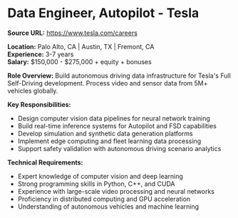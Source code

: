 # Data Engineer, Autopilot - Tesla

**Source URL:** https://www.tesla.com/careers

**Location:** Palo Alto, CA | Austin, TX | Fremont, CA  
**Experience:** 3-7 years  
**Salary:** $150,000 - $275,000 + equity + bonuses

**Role Overview:**
Build autonomous driving data infrastructure for Tesla's Full Self-Driving development. Process video and sensor data from 5M+ vehicles globally.

**Key Responsibilities:**
- Design computer vision data pipelines for neural network training
- Build real-time inference systems for Autopilot and FSD capabilities
- Develop simulation and synthetic data generation platforms
- Implement edge computing and fleet learning data processing
- Support safety validation with autonomous driving scenario analytics

**Technical Requirements:**
- Expert knowledge of computer vision and deep learning
- Strong programming skills in Python, C++, and CUDA
- Experience with large-scale video processing and neural networks
- Proficiency in distributed computing and GPU acceleration
- Understanding of autonomous vehicles and machine learning